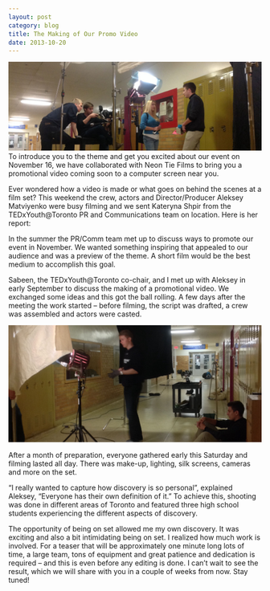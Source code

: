 ```yaml
---
layout: post
category: blog
title: The Making of Our Promo Video
date: 2013-10-20
---
```


![promovideoheader](/img/post_img/promovid-header.jpg)
To introduce you to the theme and get you excited about our event on November 16, we have collaborated with Neon Tie Films to bring you a promotional video coming soon to a computer screen near you.

Ever wondered how a video is made or what goes on behind the scenes at a film set? This weekend the crew, actors and Director/Producer Aleksey Matviyenko were busy filming and we sent Kateryna Shpir from the TEDxYouth@Toronto PR and Communications team on location. Here is her report:

In the summer the PR/Comm team met up to discuss ways to promote our event in November. We wanted something inspiring that appealed to our audience and was a preview of the theme. A short film would be the best medium to accomplish this goal.

Sabeen, the TEDxYouth@Toronto co-chair, and I met up with Aleksey in early September to discuss the making of a promotional video. We exchanged some ideas and this got the ball rolling. A few days after the meeting the work started – before filming, the script was drafted, a crew was assembled and actors were casted.

![promovideoheader](/img/post_img/promovid-footer.jpg)

After a month of preparation, everyone gathered early this Saturday and filming lasted all day. There was make-up, lighting, silk screens, cameras and more on the set.

“I really wanted to capture how discovery is so personal”, explained Aleksey, “Everyone has their own definition of it.” To achieve this, shooting was done in different areas of Toronto and featured three high school students experiencing the different aspects of discovery.

The opportunity of being on set allowed me my own discovery. It was exciting and also a bit intimidating being on set. I realized how much work is involved. For a teaser that will be approximately one minute long lots of time, a large team, tons of equipment and great patience and dedication is required – and this is even before any editing is done.
I can’t wait to see the result, which we will share with you in a couple of weeks from now. Stay tuned!
